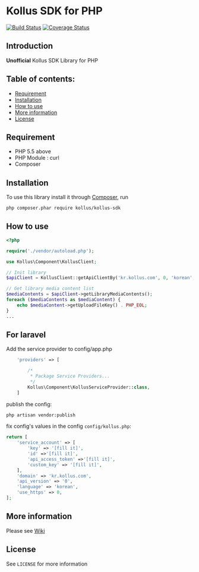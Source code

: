 # Kollus SDK for PHP

[![Build Status](https://travis-ci.org/yupmin-ct/kollus-sdk-php.svg?branch=master)](https://travis-ci.org/yupmin-ct/kollus-sdk-php) [![Coverage Status](https://coveralls.io/repos/github/yupmin-ct/kollus-sdk-php/badge.svg?branch=master)](https://coveralls.io/github/yupmin-ct/kollus-sdk-php?branch=master)

## Introduction

**Unofficial** Kollus SDK Library for PHP

## Table of contents:
- [Requirement](#requirement)
- [Installation](#installation)
- [How to use](#how-to-use)
- [More information](#more-information)
- [License](#license)

## Requirement
- PHP 5.5 above
- PHP Module : curl
- Composer

## Installation
To use this library install it through [Composer](https://getcomposer.org/), run
```bash
php composer.phar require kollus/kollus-sdk
```

## How to use
```php
<?php

require('./vendor/autoload.php');

use Kollus\Component\KollusClient;

// Init library
$apiClient = KollusClient::getApiClientBy('kr.kollus.com', 0, 'korean', 'service_account_key', 'api_access_token');

// Get library media content list
$mediaContents = $apiClient->getLibraryMediaContents();
foreach ($mediaContents as $mediaContent) {
    echo $mediaContent->getUploadFileKey() . PHP_EOL;
}
...
```

## For laravel

Add the service provider to config/app.php 

```php
    'providers' => [

        /*
         * Package Service Providers...
         */
        Kollus\Component\KollusServiceProvider::class,
    ]

```

publish the config:

```bash
php artisan vendor:publish
```

fix config's values in the config `config/kollus.php`:

```php
return [
    'service_account' => [
        'key' => '[fill it]',
        'id' =>'[fill it]',
        'api_access_token' =>'[fill it]',
        'custom_key' => '[fill it]',
    ],
    'domain' => 'kr.kollus.com',
    'api_version' => '0',
    'language' => 'korean',
    'use_https' => 0,
];
```

## More information

Please see [Wiki](https://github.com/yupmin-ct/kollus-sdk-php/wiki)

## License
See `LICENSE` for more information
